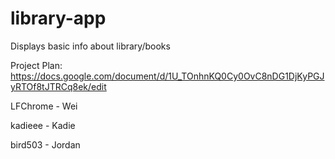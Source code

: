 # library-app
Displays basic info about library/books

Project Plan: https://docs.google.com/document/d/1U_TOnhnKQ0Cy0OvC8nDG1DjKyPGJyRTOf8tJTRCq8ek/edit

LFChrome - Wei

kadieee - Kadie

bird503 - Jordan